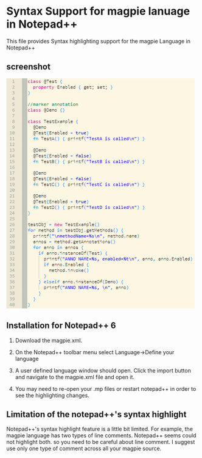# Syntax Support for magpie lanuage in Notepad++

This file provides Syntax highlighting support for the magpie Language in Notepad++

## screenshot

![Notepad++](screenshot.png)

## Installation for Notepad++ 6

1. Download the magpie.xml.

2. On the Notepad++ toolbar menu select Language->Define your language

3. A user defined language window should open. Click the import button and navigate to the magpie.xml file and open it.

4. You may need to re-open your .mp files or restart notepad++ in order to see the highlighting changes.

## Limitation of the notepad++'s syntax highlight

Notepad++'s syntax highlight feature is a little bit limited. For example, the magpie language has two types of line comments. Notepad++ seems could not highlight both. so you need to be careful about line comment. I suggest use only one type of comment across all your magpie source.